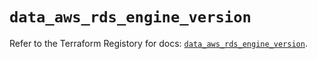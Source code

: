 # `data_aws_rds_engine_version`

Refer to the Terraform Registory for docs: [`data_aws_rds_engine_version`](https://www.terraform.io/docs/providers/aws/d/rds_engine_version).
